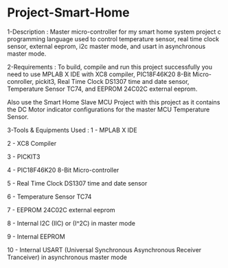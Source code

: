 # Project-Smart-Home

 1-Description :
Master micro-controller for my smart home system project c programming language used to control temperature sensor, real time clock sensor, external eeprom, i2c master mode, and usart in asynchronous master mode.

2-Requirements :
To build, compile and run this project successfully you need to use MPLAB X IDE with XC8 compiler, PIC18F46K20 8-Bit Micro-conroller, pickit3, Real Time Clock DS1307 time and date sensor, Temperature Sensor TC74, and EEPROM 24C02C external eeprom.

Also use the Smart Home Slave MCU Project with this project as it contains the DC Motor indicator configurations for the master MCU Temperature Sensor.

3-Tools & Equipments Used :
1 - MPLAB X IDE

2 - XC8 Compiler

3 - PICKIT3

4 - PIC18F46K20 8-Bit Micro-controller

5 - Real Time Clock DS1307 time and date sensor

6 - Temperature Sensor TC74

7 - EEPROM 24C02C external eeprom

8 - Internal I2C (IIC) or (I^2C) in master mode

9 - Internal EEPROM

10 - Internal USART (Universal Synchronous Asynchronous Receiver Tranceiver) in asynchronous master mode
